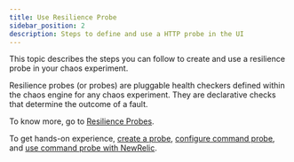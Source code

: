 ```yaml
---
title: Use Resilience Probe
sidebar_position: 2
description: Steps to define and use a HTTP probe in the UI
---
```


This topic describes the steps you can follow to create and use a resilience probe in your chaos experiment.

Resilience probes (or probes) are pluggable health checkers defined within the chaos engine for any chaos experiment. They are declarative checks that determine the outcome of a fault.

To know more, go to [Resilience Probes](/docs/chaos-engineering/concepts/explore-concepts/resilience-probes/).

To get hands-on experience, [create a probe](/docs/chaos-engineering/use-harness-ce/probes/use-probe), [configure command probe](/docs/chaos-engineering/use-harness-ce/probes/cmd-probe-usage), and [use command probe with NewRelic](/docs/chaos-engineering/use-harness-ce/probes/cmd-probe-newrelic).